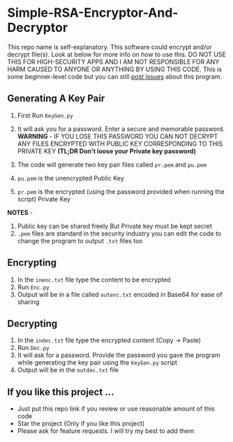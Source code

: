 # Simple-RSA-Encryptor-And-Decryptor
This repo name is self-explanatory. This software could encrypt and/or decrypt file(s). Look at below for more info on how to use this. DO NOT USE THIS FOR HIGH-SECURITY APPS AND I AM NOT RESPONSIBLE FOR ANY HARM CAUSED TO ANYONE OR ANYTHING BY USING THIS CODE.  This is some beginner-level code but you can still [post issues](https://github.com/iladshyan/Simple-RSA-Encryptor-And-Decryptor/issues) about this program.


## Generating A Key Pair

 1. First Run `KeyGen.py`
 2. It will ask you for a password. Enter a secure and memorable password. 
      **WARNING** - IF YOU LOSE THIS PASSWORD YOU CAN NOT DECRYPT ANY FILES ENCRYPTED WITH PUBLIC KEY CORRESPONDING TO THIS PRIVATE KEY **(TL;DR Don't loose your Private key password)**
      
 3. The code will generate two key pair files called `pr.pem` and `pu.pem`
 4. `pu.pem` is the unencrypted Public Key
 5. `pr.pem` is the encrypted (using the password provided when running the script) Private Key

**NOTES** - 

1. Public key can be shared freely But Private key must be kept secret
2. `.pem` files are standard in the security industry you can edit the code to change the program to output `.txt` files too

## Encrypting

 1. In the `inenc.txt` file type the content to be encrypted 
 2. Run `Enc.py` 
 3. Output will be in a file called `outenc.txt` encoded in Base64 for ease of sharing

## Decrypting

 1. In the `indec.txt` file type the encrypted content (Copy -> Paste)
 2. Run `Dec.py`
 3. It will ask for a password. Provide the password you gave the program while generating the key pair using the `KeyGen.py` script
 4. Output will be in the `outdec.txt` file 

## If you like this project ...

 - Just put this repo link if you review or use reasonable amount of this code
 - Star the project (Only if you like this project)
 - Please ask for feature requests. I will try my best to add them

